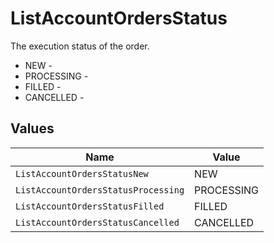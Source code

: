 # ListAccountOrdersStatus

The execution status of the order.
* NEW - 
* PROCESSING - 
* FILLED - 
* CANCELLED - 


## Values

| Name                                | Value                               |
| ----------------------------------- | ----------------------------------- |
| `ListAccountOrdersStatusNew`        | NEW                                 |
| `ListAccountOrdersStatusProcessing` | PROCESSING                          |
| `ListAccountOrdersStatusFilled`     | FILLED                              |
| `ListAccountOrdersStatusCancelled`  | CANCELLED                           |